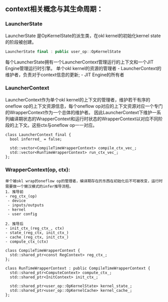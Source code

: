 ## context相关概念与其生命周期：
### LauncherState
LauncherState 是OpKernelState的派生类，在okl kernel的初始化kernel state的阶段被创建。
``` c++
LauncherState final : public user_op::OpKernelState
```
每个LauncherState拥有一个LauncherContext管理运行的上下文和一个JIT Engine管理运行时引擎。
    单个okl kernel的资源的管理者
     - LauncherContext的维护者，负责对于context信息的更新;
     - JIT Engine的所有者

### LauncherContext
LauncherContext作为单个okl kernel的上下文的管理者，维护若干有序的oneflow op的上下文资源信息，每个oneflow op对应的上下文资源对应一个专门的WrapperContext作为一个总体的维护者。
因此LauncherContext下维护一系列编译期状态的WrapperContext和运行时状态的WrapperContext以对应不同阶段的上下文。这些ctx与oneflow op一一对应。
```
class LauncherContext final {
  bool inferred_ = false;

  std::vector<CompileTimeWrapperContext> compile_ctx_vec_;
  std::vector<RunTimeWrapperContext> run_ctx_vec_;
};
``` 

### WrapperContext(op, ctx):
    单个被okl wrap的oneflow op的管理者，编译期存在的东西在初始化后不可被改变，运行时需要做一个懒汉模式的infer推导流程。
    1. 推导前
    - reg_ctx_(op) 
     - device
     - inputs/outputs
     - kernel
     - user config
    
    2. 推导后
    - init_ctx_(reg_ctx_, ctx)
    - state_(reg_ctx, init_ctx_)
    - cache_(reg_ctx, init_ctx_)
    - compute_ctx_(ctx)

```
class CompileTimeWrapperContext {
  std::shared_ptr<const RegContext> reg_ctx_;
};

class RunTimeWrapperContext : public CompileTimeWrapperContext {
  std::shared_ptr<ComputeContext> compute_ctx_;
  std::shared_ptr<InitContext> init_ctx_;

  std::shared_ptr<user_op::OpKernelState> kernel_state_;
  std::shared_ptr<user_op::OpKernelCache> kernel_cache_;
};
```